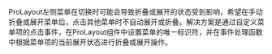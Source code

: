 ProLayout左侧菜单在切换时可能会导致折叠或展开的状态受到影响，希望在手动折叠或展开菜单后，点击其他菜单时不自动展开或折叠。解决方案是通过自定义菜单项的点击事件，在ProLayout组件中设置菜单的唯一标识符，并在事件处理函数中根据菜单项的当前展开状态进行折叠或展开操作。
